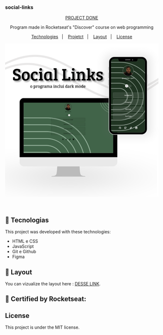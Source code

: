 ### social-links
<p align="center">
<a href="https://natanferrugem.github.io/social-links"> PROJECT DONE </a>
</p>
  
<p align="center">
Program made in Rocketseat's "Discover" course on web programming

</p>

<p align="center">
  <a href="#-tecnologias">Technologies</a>&nbsp;&nbsp;&nbsp;|&nbsp;&nbsp;&nbsp;
  <a href="#-projeto">Projetct</a>&nbsp;&nbsp;&nbsp;|&nbsp;&nbsp;&nbsp;
  <a href="#-layout">Layout</a>&nbsp;&nbsp;&nbsp;|&nbsp;&nbsp;&nbsp;
  <a href="#memo-licença">License</a>
</p>

<p align="center">
  <img src="./assets/github.png">
</p>

<br>


## 🚀 Tecnologias

This project was developed with these technologies:

- HTML e CSS
- JavaScript
- Git e Github
- Figma

## 🔖 Layout

You can vizualize the layout here : [DESSE LINK](https://www.figma.com/community/file/1187422022288947321). 

## 📎 Certified by Rocketseat:

## License

This project is under the MIT license.

